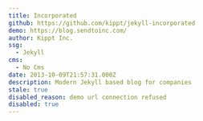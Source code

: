 ```yaml
---
title: Incorporated
github: https://github.com/kippt/jekyll-incorporated
demo: https://blog.sendtoinc.com/
author: Kippt Inc.
ssg:
  - Jekyll
cms:
  - No Cms
date: 2013-10-09T21:57:31.000Z
description: Modern Jekyll based blog for companies
stale: true
disabled_reason: demo url connection refused
disabled: true
---
```

